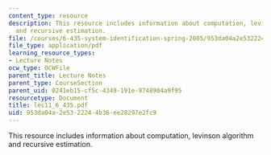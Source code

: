```yaml
---
content_type: resource
description: This resource includes information about computation, levinson algorithm
  and recursive estimation.
file: /courses/6-435-system-identification-spring-2005/953da04a2e5322244b36ee28297e2fc9_lec11_6_435.pdf
file_type: application/pdf
learning_resource_types:
- Lecture Notes
ocw_type: OCWFile
parent_title: Lecture Notes
parent_type: CourseSection
parent_uid: 0241eb15-cf5c-4349-191e-9748904a9f95
resourcetype: Document
title: lec11_6_435.pdf
uid: 953da04a-2e53-2224-4b36-ee28297e2fc9
---
```

This resource includes information about computation, levinson algorithm and recursive estimation.

